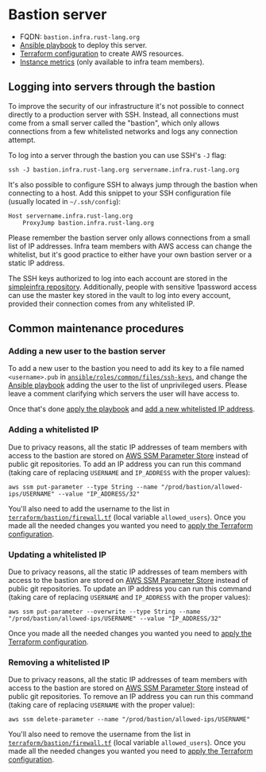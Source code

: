 # Bastion server

* FQDN: `bastion.infra.rust-lang.org`
* [Ansible playbook][ansible] to deploy this server.
* [Terraform configuration][terraform] to create AWS resources.
* [Instance metrics][grafana] (only available to infra team members).

## Logging into servers through the bastion

To improve the security of our infrastructure it's not possible to connect
directly to a production server with SSH. Instead, all connections must come
from a small server called the "bastion", which only allows connections from a
few whitelisted networks and logs any connection attempt.

To log into a server through the bastion you can use SSH's `-J` flag:

```
ssh -J bastion.infra.rust-lang.org servername.infra.rust-lang.org
```

It's also possible to configure SSH to always jump through the bastion when
connecting to a host. Add this snippet to your SSH configuration file (usually
located in `~/.ssh/config`):

```
Host servername.infra.rust-lang.org
    ProxyJump bastion.infra.rust-lang.org
```

Please remember the bastion server only allows connections from a small list of
IP addresses. Infra team members with AWS access can change the whitelist, but
it's good practice to either have your own bastion server or a static IP
address.

The SSH keys authorized to log into each account are stored in the [simpleinfra
repository][keys]. Additionally, people with sensitive 1password access can use
the master key stored in the vault to log into every account, provided their
connection comes from any whitelisted IP.

## Common maintenance procedures

### Adding a new user to the bastion server

To add a new user to the bastion you need to add its key to a file named
`<username>.pub` in [`ansible/roles/common/files/ssh-keys`][keys], and change
the [Ansible playbook][ansible] adding the user to the list of unprivileged
users. Please leave a comment clarifying which servers the user will have
access to.

Once that's done [apply the playbook][ansible-apply] and [add a new whitelisted
IP address](#adding-a-whitelisted-ip).

### Adding a whitelisted IP

Due to privacy reasons, all the static IP addresses of team members with access
to the bastion are stored on [AWS SSM Parameter Store][ssm] instead of public
git repositories. To add an IP address you can run this command (taking care of
replacing `USERNAME` and `IP_ADDRESS` with the proper values):

```
aws ssm put-parameter --type String --name "/prod/bastion/allowed-ips/USERNAME" --value "IP_ADDRESS/32"
```

You'll also need to add the username to the list in
[`terraform/bastion/firewall.tf`][allowed-ips] (local variable
`allowed_users`). Once you made all the needed changes you wanted you need to
[apply the Terraform configuration][terraform-apply].

### Updating a whitelisted IP

Due to privacy reasons, all the static IP addresses of team members with access
to the bastion are stored on [AWS SSM Parameter Store][ssm] instead of public
git repositories. To update an IP address you can run this command (taking care
of replacing `USERNAME` and `IP_ADDRESS` with the proper values):

```
aws ssm put-parameter --overwrite --type String --name "/prod/bastion/allowed-ips/USERNAME" --value "IP_ADDRESS/32"
```

Once you made all the needed changes you wanted you need to [apply the
Terraform configuration][terraform-apply].

### Removing a whitelisted IP

Due to privacy reasons, all the static IP addresses of team members with access
to the bastion are stored on [AWS SSM Parameter Store][ssm] instead of public
git repositories. To remove an IP address you can run this command (taking care
of replacing `USERNAME` with the proper value):

```
aws ssm delete-parameter --name "/prod/bastion/allowed-ips/USERNAME"
```

You'll also need to remove the username from the list in
[`terraform/bastion/firewall.tf`][allowed-ips] (local variable
`allowed_users`). Once you made all the needed changes you wanted you need to
[apply the Terraform configuration][terraform-apply].

[ansible]: https://github.com/rust-lang/simpleinfra/blob/master/ansible/playbooks/bastion.yml
[terraform]: https://github.com/rust-lang/simpleinfra/tree/master/terraform/bastion
[grafana]: https://grafana.rust-lang.org/d/rpXrFfKWz/instance-metrics?orgId=1&var-instance=bastion.infra.rust-lang.org:9100
[keys]: https://github.com/rust-lang/simpleinfra/tree/master/ansible/roles/common/files/ssh-keys
[ansible-apply]: https://github.com/rust-lang/simpleinfra/blob/master/ansible/README.md#executing-a-playbook
[ssm]: https://docs.aws.amazon.com/systems-manager/latest/userguide/systems-manager-parameter-store.html
[allowed-ips]: https://github.com/rust-lang/simpleinfra/blob/master/terraform/bastion/firewall.tf
[terraform-apply]: https://github.com/rust-lang/simpleinfra/tree/master/terraform#applying-the-configuration

